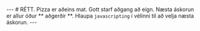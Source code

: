 --- # RÉTT. Pizza er aðeins mat. Gott starf aðgang að eign. Næsta áskorun er allur óður ** aðgerðir **. Hlaupa `javascripting` í vélinni til að velja næsta áskorun. ---